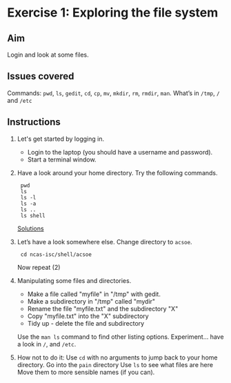 

# Exercise 1: Exploring the file system

## Aim
Login and look at some files. 

## Issues covered
Commands: `pwd`, `ls`, `gedit`, `cd`, `cp`, `mv`, `mkdir`, `rm`, `rmdir`, `man`. What’s in  `/tmp`, `/` and `/etc`

## Instructions

1. Let's get started by logging in. 
   - Login to the laptop (you should have a username and password).
   - Start a terminal window.

2. Have a look around your home directory.  Try the following commands.

        pwd
        ls 
        ls -l
        ls -a
        ls ..
        ls shell

    [Solutions](shell_exercise_files_sol.md#ex2)        

3. Let’s have a look somewhere else. Change directory to `acsoe`. 

        cd ncas-isc/shell/acsoe

     Now repeat (2)

4. Manipulating some files and directories.

    - Make a file called "myfile" in "/tmp" with gedit.
    - Make a subdirectory in "/tmp" called "mydir"
    - Rename the file "myfile.txt" and the subdirectory "X"
    - Copy "myfile.txt" into the "X" subdirectory
    - Tidy up - delete the file and subdirectory

    Use the `man ls` command to find other listing options. Experiment… have a look in `/`, and `/etc`.

5. How not to do it:
    Use `cd` with no arguments to jump back to your home directory.
    Go into the `pain` directory
    Use `ls` to see what files are here
    Move them to more sensible names (if you can).


